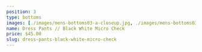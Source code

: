 ```yaml
---
position: 3
type: bottoms
images: [./images/mens-bottoms03-a-closeup.jpg, ./images/mens-bottoms03-a.jpg]
name: Dress Pants // Black White Micro Check
price: $45.00
slug: dress-pants-black-white-micro-check
---
```

